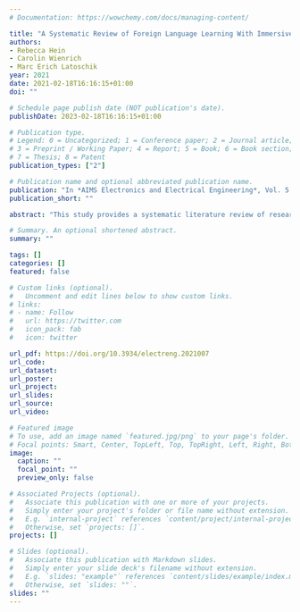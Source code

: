 ```yaml
---
# Documentation: https://wowchemy.com/docs/managing-content/

title: "A Systematic Review of Foreign Language Learning With Immersive Technologies (2001-2020)"
authors:
- Rebecca Hein
- Carolin Wienrich
- Marc Erich Latoschik
year: 2021
date: 2021-02-18T16:16:15+01:00
doi: ""

# Schedule page publish date (NOT publication's date).
publishDate: 2023-02-18T16:16:15+01:00

# Publication type.
# Legend: 0 = Uncategorized; 1 = Conference paper; 2 = Journal article;
# 3 = Preprint / Working Paper; 4 = Report; 5 = Book; 6 = Book section;
# 7 = Thesis; 8 = Patent
publication_types: ["2"]

# Publication name and optional abbreviated publication name.
publication: "In *AIMS Electronics and Electrical Engineering*, Vol. 5 (2), pp. 117-145. 2021"
publication_short: ""

abstract: "This study provides a systematic literature review of research (2001–2020) in the field of teaching and learning a foreign language and intercultural learning using immersive technologies. Based on 2507 sources, 54 articles were selected according to a predefined selection criteria. The review is aimed at providing information about which immersive interventions are being used for foreign language learning and teaching and where potential research gaps exist. The papers were analyzed and coded according to the following categories: (1) investigation form and education level, (2) degree of immersion, and technology used, (3) predictors, and (4) criterions. The review identified key research findings relating the use of immersive technologies for learning and teaching a foreign language and intercultural learning at cognitive, affective, and conative levels. The findings revealed research gaps in the area of teachers as a target group, and virtual reality (VR) as a fully immersive intervention form. Furthermore, the studies reviewed rarely examined behavior, and implicit measurements related to inter- and trans-cultural learning and teaching. Inter- and transcultural learning and teaching especially is an underrepresented investigation subject. Finally, concrete suggestions for future research are given. The systematic review contributes to the challenge of interdisciplinary cooperation between pedagogy, foreign language didactics, and Human-Computer Interaction to achieve innovative teaching-learning formats and a successful digital transformation."

# Summary. An optional shortened abstract.
summary: ""

tags: []
categories: []
featured: false

# Custom links (optional).
#   Uncomment and edit lines below to show custom links.
# links:
# - name: Follow
#   url: https://twitter.com
#   icon_pack: fab
#   icon: twitter

url_pdf: https://doi.org/10.3934/electreng.2021007
url_code:
url_dataset:
url_poster:
url_project:
url_slides:
url_source:
url_video:

# Featured image
# To use, add an image named `featured.jpg/png` to your page's folder. 
# Focal points: Smart, Center, TopLeft, Top, TopRight, Left, Right, BottomLeft, Bottom, BottomRight.
image:
  caption: ""
  focal_point: ""
  preview_only: false

# Associated Projects (optional).
#   Associate this publication with one or more of your projects.
#   Simply enter your project's folder or file name without extension.
#   E.g. `internal-project` references `content/project/internal-project/index.md`.
#   Otherwise, set `projects: []`.
projects: []

# Slides (optional).
#   Associate this publication with Markdown slides.
#   Simply enter your slide deck's filename without extension.
#   E.g. `slides: "example"` references `content/slides/example/index.md`.
#   Otherwise, set `slides: ""`.
slides: ""
---
```

